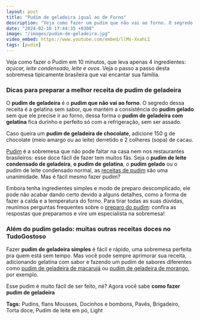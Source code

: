 ```yaml
---
layout: post
title: "Pudim de geladeira igual ao de Forno"
description: "Veja como fazer um pudim que não vai ao forno. O segredo dessa receita é a gelatina sem sabor..."
date: "2024-02-10 17:44:35 +0300"
image: "/images/pudim-de-geladeira.jpg"
video_embed: https://www.youtube.com/embed/llMs-XxahLI
tags: [pudim]
---
```


Veja como fazer o Pudim em 10 minutos, que leva apenas 4 ingredientes: *açúcar, leite condensado, leite e ovos*. Veja o passo a passo desta sobremesa tipicamente brasileira que vai encantar sua família. 


### Dicas para preparar a melhor receita de pudim de geladeira

O **pudim de geladeira** é o **pudim que não vai ao forno**. O segredo dessa receita é a gelatina sem sabor, que mantém a consistência do **pudim gelado** sem que ele precise ir ao forno, dessa forma o **pudim de geladeira com gelatina** fica durinho e perfeito só com a refrigeração, sem ser assado.

Caso queira um **pudim de geladeira de chocolate**, adicione 150 g de chocolate (meio amargo ou ao leite) derretido e 2 colheres (sopa) de cacau.

[Pudim](/pudim-de-leite-condensado) é a sobremesa que não pode faltar na casa nem nos restaurantes brasileiros: esse doce fácil de fazer tem muitos fãs. Seja o **pudim de leite condensado de geladeira**, **o pudim de gelatina**, o **pudim gelado** ou o pudim de leite condensado normal, as [receitas de pudim](/pudim-de-leite-condensado) são uma unanimidade. Mas é fácil mesmo fazer pudim?

Embora tenha ingredientes simples e modo de preparo descomplicado, ele pode não acabar dando certo devido a alguns detalhes, como a forma de fazer a calda e a temperatura do forno. Para tirar todas as suas dúvidas, reunimos perguntas frequentes sobre o [preparo do pudim](/tags/#pudim): confira as respostas que preparamos e vire um especialista na sobremesa!

### Além do pudim gelado: muitas outras receitas doces no TudoGostoso

Fazer **pudim de geladeira simples** é fácil e rápido, uma sobremesa perfeita pra quem está sem tempo. Mas você pode sempre aprimorar sua receita, adicionando gelatina com sabor e fazendo um pudim de sabores diferentes como [pudim de geladeira de macarujá](#pudim-de-geladeira-de-maracuja) ou [pudim de geladeira de morango](#pudim-de-morango), por exemplo.

Esse pudim é muito fácil de ser feito, né? 
Agora você sabe **como fazer pudim de geladeira**


**Tags:**
Pudins, flans Mousses, Docinhos e bombons, Pavês, Brigadeiro, Torta doce, Pudim de leite em pó, Light

